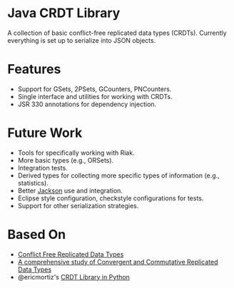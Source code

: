 Java CRDT Library
=========

A collection of basic conflict-free replicated data types (CRDTs).  Currently everything is set up to serialize into JSON objects.

Features
========
* Support for GSets, 2PSets, GCounters, PNCounters.
* Single interface and utilities for working with CRDTs.
* JSR 330 annotations for dependency injection.

Future Work
===========
* Tools for specifically working with Riak.  
* More basic types (e.g., ORSets).
* Integration tests.
* Derived types for collecting more specific types of information (e.g., statistics). 
* Better [Jackson](http://jackson.codehaus.org) use and integration. 
* Eclipse style configuration, checkstyle configurations for tests.
* Support for other serialization strategies.

Based On
=======

* [Conflict Free Replicated Data Types](http://hal.inria.fr/docs/00/61/73/41/PDF/RR-7687.pdf)
* [A comprehensive study of Convergent and Commutative Replicated Data Types](http://hal.upmc.fr/docs/00/55/55/88/PDF/techreport.pdf)
* @ericmortiz's [CRDT Library in Python](https://github.com/ericmoritz/crdt)
